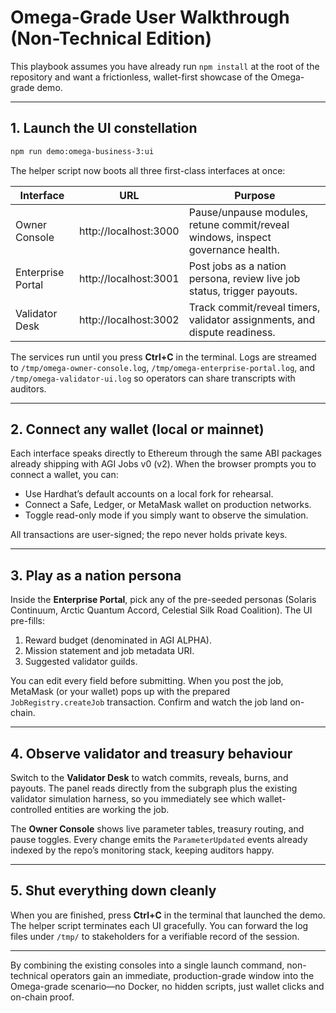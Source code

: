 # Omega-Grade User Walkthrough (Non-Technical Edition)

This playbook assumes you have already run `npm install` at the root of the repository and want a frictionless, wallet-first showcase of the Omega-grade demo.

---

## 1. Launch the UI constellation

```bash
npm run demo:omega-business-3:ui
```

The helper script now boots all three first-class interfaces at once:

| Interface | URL | Purpose |
|-----------|-----|---------|
| Owner Console | http://localhost:3000 | Pause/unpause modules, retune commit/reveal windows, inspect governance health. |
| Enterprise Portal | http://localhost:3001 | Post jobs as a nation persona, review live job status, trigger payouts. |
| Validator Desk | http://localhost:3002 | Track commit/reveal timers, validator assignments, and dispute readiness. |

The services run until you press **Ctrl+C** in the terminal. Logs are streamed to `/tmp/omega-owner-console.log`, `/tmp/omega-enterprise-portal.log`, and `/tmp/omega-validator-ui.log` so operators can share transcripts with auditors.

---

## 2. Connect any wallet (local or mainnet)

Each interface speaks directly to Ethereum through the same ABI packages already shipping with AGI Jobs v0 (v2). When the browser prompts you to connect a wallet, you can:

- Use Hardhat’s default accounts on a local fork for rehearsal.
- Connect a Safe, Ledger, or MetaMask wallet on production networks.
- Toggle read-only mode if you simply want to observe the simulation.

All transactions are user-signed; the repo never holds private keys.

---

## 3. Play as a nation persona

Inside the **Enterprise Portal**, pick any of the pre-seeded personas (Solaris Continuum, Arctic Quantum Accord, Celestial Silk Road Coalition). The UI pre-fills:

1. Reward budget (denominated in AGI ALPHA).
2. Mission statement and job metadata URI.
3. Suggested validator guilds.

You can edit every field before submitting. When you post the job, MetaMask (or your wallet) pops up with the prepared `JobRegistry.createJob` transaction. Confirm and watch the job land on-chain.

---

## 4. Observe validator and treasury behaviour

Switch to the **Validator Desk** to watch commits, reveals, burns, and payouts. The panel reads directly from the subgraph plus the existing validator simulation harness, so you immediately see which wallet-controlled entities are working the job.

The **Owner Console** shows live parameter tables, treasury routing, and pause toggles. Every change emits the `ParameterUpdated` events already indexed by the repo’s monitoring stack, keeping auditors happy.

---

## 5. Shut everything down cleanly

When you are finished, press **Ctrl+C** in the terminal that launched the demo. The helper script terminates each UI gracefully. You can forward the log files under `/tmp/` to stakeholders for a verifiable record of the session.

---

By combining the existing consoles into a single launch command, non-technical operators gain an immediate, production-grade window into the Omega-grade scenario—no Docker, no hidden scripts, just wallet clicks and on-chain proof.
